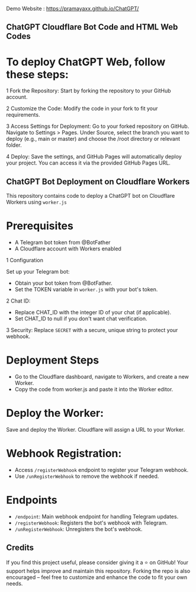 Demo Website : https://pramayaxx.github.io/ChatGPT/

## ChatGPT Cloudflare Bot Code and HTML Web Codes 

# To deploy ChatGPT Web, follow these steps:

1 Fork the Repository: Start by forking the repository to your GitHub account.

2 Customize the Code: Modify the code in your fork to fit your requirements. 

3 Access Settings for Deployment:
  Go to your forked repository on GitHub.
  Navigate to Settings > Pages.
  Under Source, select the branch you want to deploy (e.g., main or master) and choose the /root directory or relevant folder.

4 Deploy: Save the settings, and GitHub Pages will automatically deploy your project. You can access it via the provided GitHub Pages URL.


## ChatGPT Bot Deployment on Cloudflare Workers

This repository contains code to deploy a ChatGPT bot on Cloudflare Workers using `worker.js`

# Prerequisites
- A Telegram bot token from @BotFather
- A Cloudflare account with Workers enabled

1 Configuration

Set up your Telegram bot:
- Obtain your bot token from @BotFather.
- Set the TOKEN variable in `worker.js` with your bot's token.

2 Chat ID:
- Replace CHAT_ID with the integer ID of your chat (if applicable).
- Set CHAT_ID to null if you don't want chat verification.

3 Security:
Replace `SECRET` with a secure, unique string to protect your webhook.

# Deployment Steps

- Go to the Cloudflare dashboard, navigate to Workers, and create a new Worker.
- Copy the code from worker.js and paste it into the Worker editor.

# Deploy the Worker:

 Save and deploy the Worker. Cloudflare will assign a URL to your Worker.

# Webhook Registration:

 - Access `/registerWebhook` endpoint to register your Telegram webhook.
 - Use `/unRegisterWebhook` to remove the webhook if needed.

# Endpoints

- `/endpoint`: Main webhook endpoint for handling Telegram updates.
- `/registerWebhook`: Registers the bot's webhook with Telegram.
- `/unRegisterWebhook`: Unregisters the bot's webhook.

## Credits

If you find this project useful, please consider giving it a ⭐ on GitHub! Your support helps improve and maintain this repository. Forking the repo is also encouraged – feel free to customize and enhance the code to fit your own needs.


